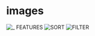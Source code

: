# images


![_ FEATURES](https://github.com/user-attachments/assets/4fc16c21-1d03-468d-bcca-4624ad4da895)
![SORT](https://github.com/user-attachments/assets/d8948b64-9bd4-4c86-b947-3a2f9b871022)
![FILTER](https://github.com/user-attachments/assets/a216be41-b62c-4667-9038-c808e5752721)

